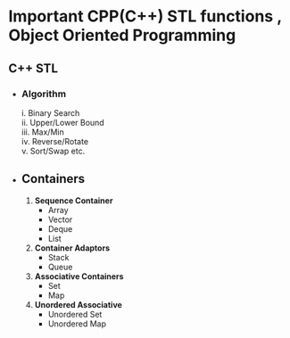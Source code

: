 # Important CPP(C++) STL functions , Object Oriented Programming
## C++ STL
- ### Algorithm <br />
  i. Binary Search <br />
  ii. Upper/Lower Bound <br />
  iii. Max/Min <br />
  iv. Reverse/Rotate <br />
  v. Sort/Swap etc. <br />
- ## Containers <br />
   1. **Sequence Container** <br />
      - Array <br />
      - Vector <br />
      - Deque <br />
      - List <br />
   2. **Container Adaptors** <br />
      - Stack <br />
      - Queue <br />
   3. **Associative Containers** <br />
      - Set <br />
      - Map <br />
   4. **Unordered Associative** <br />
      - Unordered Set <br />
      - Unordered Map <br />
